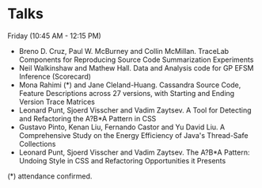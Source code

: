 # Talks

Friday (10:45 AM - 12:15 PM)

- Breno D. Cruz, Paul W. McBurney and Collin McMillan. TraceLab Components for Reproducing Source Code Summarization Experiments
- Neil Walkinshaw and Mathew Hall. Data and Analysis code for GP EFSM Inference (Scorecard)
- Mona Rahimi (*) and Jane Cleland-Huang. Cassandra Source Code, Feature Descriptions across 27 versions, with Starting and Ending Version Trace Matrices
- Leonard Punt, Sjoerd Visscher and Vadim Zaytsev. A Tool for Detecting and Refactoring the A?B*A Pattern in CSS
- Gustavo Pinto, Kenan Liu, Fernando Castor and Yu David Liu. A Comprehensive Study on the Energy Efficiency of Java's Thread-Safe Collections
- Leonard Punt, Sjoerd Visscher and Vadim Zaytsev. The A?B*A Pattern: Undoing Style in CSS and Refactoring Opportunities it Presents

(*) attendance confirmed.
